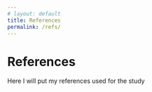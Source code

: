 ```yaml
---
# layout: default
title: References
permalink: /refs/
---
```

# **References**  

Here I will put my references used for the study